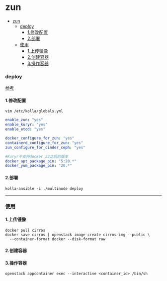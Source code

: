 # zun


<!-- @import "[TOC]" {cmd="toc" depthFrom=1 depthTo=6 orderedList=false} -->

<!-- code_chunk_output -->

- [zun](#zun)
    - [deploy](#deploy)
      - [1.修改配置](#1修改配置)
      - [2.部署](#2部署)
    - [使用](#使用)
      - [1.上传镜像](#1上传镜像)
      - [2.创建容器](#2创建容器)
      - [3.操作容器](#3操作容器)

<!-- /code_chunk_output -->

### deploy

[参考](https://docs.openstack.org/kolla-ansible/zed/reference/compute/zun-guide.html)

#### 1.修改配置

```shell
vim /etc/kolla/globals.yml
```

```yaml
enable_zun: "yes"
enable_kuryr: "yes"
enable_etcd: "yes"

docker_configure_for_zun: "yes"
containerd_configure_for_zun: "yes"
zun_configure_for_cinder_ceph: "yes"

#Kuryr不支持docker 23之后的版本
docker_apt_package_pin: "5:20.*"
docker_yum_package_pin: "20.*"
```

#### 2.部署
```shell
kolla-ansible -i ./multinode deploy
```

***

### 使用

#### 1.上传镜像
```shell
docker pull cirros
docker save cirros | openstack image create cirros-img --public \
  --container-format docker --disk-format raw
```

#### 2.创建容器

#### 3.操作容器
```shell
openstack appcontainer exec --interactive <container_id> /bin/sh
```